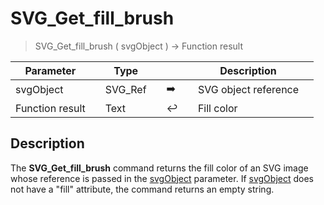<!-- fill := SVG_Get_fill_brush ( svgObject )
 -> svgObject (Text)
 <- fill (Text)-->
# SVG_Get_fill_brush

> SVG_Get_fill_brush ( svgObject ) -> Function result

| Parameter |     | Type |     |     |     | Description |     |
| --- | --- | --- | --- | --- | --- | --- | --- |
| svgObject |     | SVG_Ref |     | ➡️ |     | SVG object reference |     |
| Function result |     | Text |     | ↩️ |     | Fill color |     |

## Description

The **SVG_Get_fill_brush** command returns the fill color of an SVG image whose reference is passed in the [svgObject](# "SVG object reference") parameter. If [svgObject](# "SVG object reference") does not have a "fill" attribute, the command returns an empty string.
